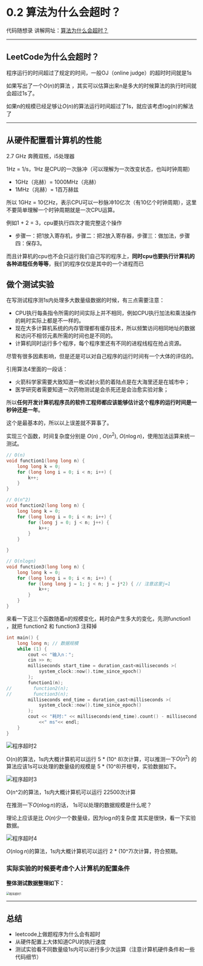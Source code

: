 # 0.2 算法为什么会超时？

代码随想录 讲解网址：[算法为什么会超时？](https://www.programmercarl.com/%E5%89%8D%E5%BA%8F/On%E7%9A%84%E7%AE%97%E6%B3%95%E5%B1%85%E7%84%B6%E8%B6%85%E6%97%B6%E4%BA%86%EF%BC%8C%E6%AD%A4%E6%97%B6%E7%9A%84n%E7%A9%B6%E7%AB%9F%E6%98%AF%E5%A4%9A%E5%A4%A7%EF%BC%9F.html)

---

## LeetCode为什么会超时？

程序运行的时间超过了规定的时间，一般OJ（online judge）的超时时间就是1s

如果写出了一个$O(n)$的算法 ，其实可以估算出来n是多大的时候算法的执行时间就会超过1s了。

如果n的规模已经足够让$O(n)$的算法运行时间超过了1s，就应该考虑log(n)的解法了

---



## 从硬件配置看计算机的性能

2.7 GHz 奔腾双核，i5处理器

1Hz = 1/s，1Hz 是CPU的一次脉冲（可以理解为一次改变状态，也叫时钟周期）

- 1GHz（兆赫）= 1000MHz（兆赫）
- 1MHz（兆赫）= 1百万赫兹

所以 1GHz = 10亿Hz，表示CPU可以一秒脉冲10亿次（有10亿个时钟周期），这里不要简单理解一个时钟周期就是一次CPU运算。

例如1 + 2 = 3，cpu要执行四次才能完整这个操作

- 步骤一：把1放入寄存机，步骤二：把2放入寄存器，步骤三：做加法，步骤四：保存3。

而且计算机的cpu也不会只运行我们自己写的程序上，**同时cpu也要执行计算机的各种进程任务等等**，我们的程序仅仅是其中的一个进程而已



## 做个测试实验

在写测试程序测1s内处理多大数量级数据的时候，有三点需要注意：

- CPU执行每条指令所需的时间实际上并不相同，例如CPU执行加法和乘法操作的耗时实际上都是不一样的。
- 现在大多计算机系统的内存管理都有缓存技术，所以频繁访问相同地址的数据和访问不相邻元素所需的时间也是不同的。
- 计算机同时运行多个程序，每个程序里还有不同的进程线程在抢占资源。

尽管有很多因素影响，但是还是可以对自己程序的运行时间有一个大体的评估的。



引用算法4里面的一段话：

- 火箭科学家需要大致知道一枚试射火箭的着陆点是在大海里还是在城市中；
- 医学研究者需要知道一次药物测试是会杀死还是会治愈实验对象；

所以**任何开发计算机程序员的软件工程师都应该能够估计这个程序的运行时间是一秒钟还是一年**。

这个是最基本的，所以以上误差就不算事了。



实现三个函数，时间复杂度分别是 $O(n)$ , $O(n^2)$, $O(n\log n)$，使用加法运算来统一测试。

```cpp
// O(n)
void function1(long long n) {
    long long k = 0;
    for (long long i = 0; i < n; i++) {
        k++;
    }
}
```

```cpp
// O(n^2)
void function2(long long n) {
    long long k = 0;
    for (long long i = 0; i < n; i++) {
        for (long j = 0; j < n; j++) {
            k++;
        }
    }

}
```

```cpp
// O(nlogn)
void function3(long long n) {
    long long k = 0;
    for (long long i = 0; i < n; i++) {
        for (long long j = 1; j < n; j = j*2) { // 注意这里j=1
            k++;
        }
    }
}
```

来看一下这三个函数随着n的规模变化，耗时会产生多大的变化，先测function1 ，就把 function2 和 function3 注释掉

```cpp
int main() {
    long long n; // 数据规模
    while (1) {
        cout << "输入n：";
        cin >> n;
        milliseconds start_time = duration_cast<milliseconds >(
            system_clock::now().time_since_epoch()
        );
        function1(n);
//        function2(n);
//        function3(n);
        milliseconds end_time = duration_cast<milliseconds >(
            system_clock::now().time_since_epoch()
        );
        cout << "耗时:" << milliseconds(end_time).count() - milliseconds(start_time).count()
            <<" ms"<< endl;
    }
}
```

![程序超时2](https://code-thinking-1253855093.file.myqcloud.com/pics/20200729200018460-20230310124315093.png)

O(n)的算法，1s内大概计算机可以运行 5 * (10^ 8)次计算，可以推测一下$O(n^2)$ 的算法应该1s可以处理的数量级的规模是 5 * (10^8)开根号，实验数据如下。

![程序超时3](https://code-thinking-1253855093.file.myqcloud.com/pics/2020072919590970-20230310124318532.png)

O(n^2)的算法，1s内大概计算机可以运行 22500次计算

在推测一下$O(n\log n)$的话， 1s可以处理的数据规模是什么呢？

理论上应该是比 $O(n)$少一个数量级，因为$\log n$的复杂度 其实是很快，看一下实验数据。

![程序超时4](https://code-thinking-1253855093.file.myqcloud.com/pics/20200729195729407-20230310124322232.png)

$O(n\log n)$的算法，1s内大概计算机可以运行 2 * (10^7)次计算，符合预期。



### 实际实验的时候要考虑个人计算机的配置条件

**整体测试数据整理如下：**

<img src="https://code-thinking-1253855093.file.myqcloud.com/pics/20201208231559175-20230310124325152.png" alt="程序超时1" style="zoom:50%;" />

---



## 总结

- leetcode上做题程序为什么会有超时
- 从硬件配置上大体知道CPU的执行速度
- 测试实验看不同数量级1s内可以进行多少次运算（注意计算机硬件条件和一些代码细节）